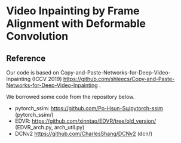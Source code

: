 # Video Inpainting by Frame Alignment with Deformable Convolution


## Reference
Our code is based on Copy-and-Paste-Networks-for-Deep-Video-Inpainting (ICCV 2019) https://github.com/shleecs/Copy-and-Paste-Networks-for-Deep-Video-Inpainting .

We borrowed some code from the repository below.
- pytorch_ssim: https://github.com/Po-Hsun-Su/pytorch-ssim (pytorch_ssim/)
- EDVR: https://github.com/xinntao/EDVR/tree/old_version/ (EDVR_arch.py, arch_util.py)
- DCNv2 https://github.com/CharlesShang/DCNv2 (dcn/)
